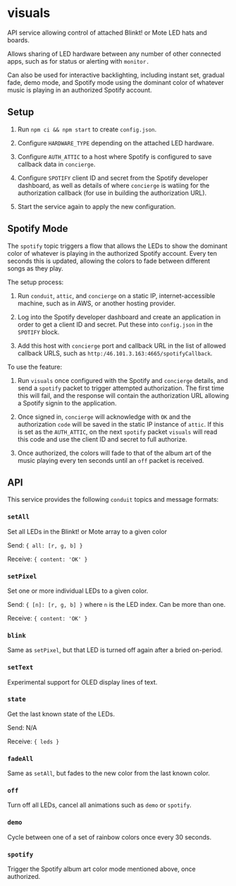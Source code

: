 # visuals

API service allowing control of attached Blinkt! or Mote LED hats and boards.

Allows sharing of LED hardware between any number of other connected apps, such
as for status or alerting with `monitor.`

Can also be used for interactive backlighting, including instant set, gradual
fade, demo mode, and Spotify mode using the dominant color of whatever music is
playing in an authorized Spotify account.


## Setup

1. Run `npm ci && npm start` to create `config.json`.

2. Configure `HARDWARE_TYPE` depending on the attached LED hardware.

3. Configure `AUTH_ATTIC` to a host where Spotify is configured to save callback
   data in `concierge`.

4. Configure `SPOTIFY` client ID and secret from the Spotify developer
   dashboard, as well as details of where `concierge` is watiing for the
   authorization callback (for use in building the authorization URL).

5. Start the service again to apply the new configuration.


## Spotify Mode

The `spotify` topic triggers a flow that allows the LEDs to show the dominant
color of whatever is playing in the authorized Spotify account. Every ten
seconds this is updated, allowing the colors to fade between different songs as
they play.

The setup process:

1. Run `conduit`, `attic`, and `concierge` on a static IP, internet-accessible
   machine, such as in AWS, or another hosting provider.

2. Log into the Spotify developer dashboard and create an application in order
   to get a client ID and secret. Put these into `config.json` in the `SPOTIFY`
   block.

3. Add this host with `concierge` port and callback URL in the list of allowed
   callback URLS, such as `http:/46.101.3.163:4665/spotifyCallback`.

To use the feature:

1. Run `visuals` once configured with the Spotify and `concierge` details, and
   send a `spotify` packet to trigger attempted authorization. The first time
   this will fail, and the response will contain the authorization URL allowing
   a Spotify signin to the application.

2. Once signed in, `concierge` will acknowledge with `OK` and the authorization
   `code` will be saved in the static IP instance of `attic`. If this is set as
   the `AUTH_ATTIC`, on the next `spotify` packet `visuals` will read this code
   and use the client ID and secret to full authorize.

3. Once authorized, the colors will fade to that of the album art of the music
   playing every ten seconds until an `off` packet is received.


## API

This service provides the following `conduit` topics and message formats:

### `setAll`

Set all LEDs in the Blinkt! or Mote array to a given color

Send: `{ all: [r, g, b] }`

Receive: `{ content: 'OK' }`

### `setPixel`

Set one or more individual LEDs to a given color.

Send: `{ [n]: [r, g, b] }` where `n` is the LED index. Can be more than one.

Receive: `{ content: 'OK' }`

### `blink`

Same as `setPixel`, but that LED is turned off again after a bried on-period.

### `setText`

Experimental support for OLED display lines of text.

### `state`

Get the last known state of the LEDs.

Send: N/A

Receive: `{ leds }`

### `fadeAll`

Same as `setAll`, but fades to the new color from the last known color.

### `off`

Turn off all LEDs, cancel all animations such as `demo` or `spotify`.

### `demo`

Cycle between one of a set of rainbow colors once every 30 seconds.

### `spotify`

Trigger the Spotify album art color mode mentioned above, once authorized.
